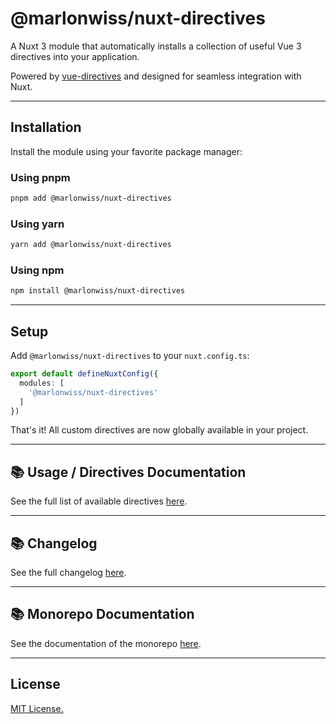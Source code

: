 # @marlonwiss/nuxt-directives

A Nuxt 3 module that automatically installs a collection of useful Vue 3 directives into your application.

Powered by [vue-directives](https://github.com/MarlonWiss2212/vue-directives/blob/main/packages/vue-directives/Readme.md) and designed for seamless integration with Nuxt.

---

## Installation

Install the module using your favorite package manager:

### Using **pnpm**
```bash
pnpm add @marlonwiss/nuxt-directives
```

### Using **yarn**
```bash
yarn add @marlonwiss/nuxt-directives
```

### Using **npm**
```bash
npm install @marlonwiss/nuxt-directives
```

---

## Setup

Add `@marlonwiss/nuxt-directives` to your `nuxt.config.ts`:

```ts
export default defineNuxtConfig({
  modules: [
    '@marlonwiss/nuxt-directives'
  ]
})
```

That's it! All custom directives are now globally available in your project.

---

## 📚 Usage / Directives Documentation

See the full list of available directives [here](https://github.com/MarlonWiss2212/vue-directives/blob/main/Directives.md).

---

## 📚 Changelog

See the full changelog [here](https://github.com/MarlonWiss2212/vue-directives/blob/main/packages/nuxt-directives/CHANGELOG.md).

---

## 📚 Monorepo Documentation

See the documentation of the monorepo [here](https://github.com/MarlonWiss2212/vue-directives/blob/main/Readme.md).

---

## License

[MIT License.](https://github.com/MarlonWiss2212/vue-directives/blob/main/LICENSE)
